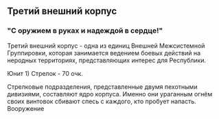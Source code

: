 ## Третий внешний корпус
### "С оружием в руках и надеждой в сердце!"

Третий внешний корпус - одна из единиц Внешней Межсистемной Группировки, которая занимается ведением боевых действий на неродных территориях, представляющих интерес для Республики. 


Юнит 1) Стрелок - 70 очк.

Стрелковые подразделения, представленные двумя пехотными дивизиями, составляют ядро корпуса. Именно они ураганным огнём своих винтовок сбивают спесь с каждого, кто пробует напасть. 
Вооружение